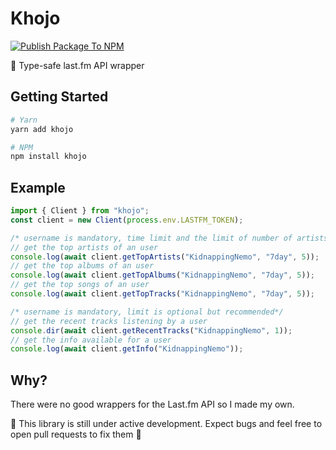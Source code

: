 # Khojo

[![Publish Package To NPM](https://github.com/tnb24/khojo/actions/workflows/publish.yml/badge.svg)](https://github.com/tnb24/khojo/actions/workflows/publish.yml)

:mag_right: Type-safe last.fm API wrapper

## Getting Started

```bash
# Yarn
yarn add khojo

# NPM
npm install khojo
```

## Example

```ts
import { Client } from "khojo";
const client = new Client(process.env.LASTFM_TOKEN);

/* username is mandatory, time limit and the limit of number of artists is optional */
// get the top artists of an user
console.log(await client.getTopArtists("KidnappingNemo", "7day", 5));
// get the top albums of an user
console.log(await client.getTopAlbums("KidnappingNemo", "7day", 5));
// get the top songs of an user
console.log(await client.getTopTracks("KidnappingNemo", "7day", 5));

/* username is mandatory, limit is optional but recommended*/
// get the recent tracks listening by a user
console.dir(await client.getRecentTracks("KidnappingNemo", 1));
// get the info available for a user
console.log(await client.getInfo("KidnappingNemo"));
```

## Why?

There were no good wrappers for the Last.fm API so I made my own.

:stop_sign: This library is still under active development. Expect bugs and feel free to open pull requests to fix them 🤝
